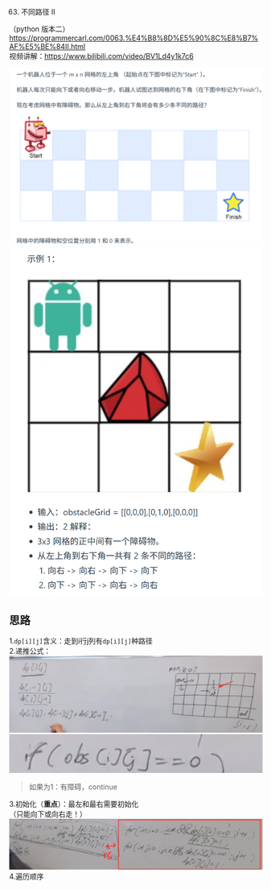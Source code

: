  63. 不同路径 II 

（python 版本二）https://programmercarl.com/0063.%E4%B8%8D%E5%90%8C%E8%B7%AF%E5%BE%84II.html  
视频讲解：https://www.bilibili.com/video/BV1Ld4y1k7c6                  

![img_6.png](img_6.png)![img_7.png](img_7.png)

## 思路
1.`dp[i][j]`含义：走到i行j列有`dp[i][j]`种路径  
2.递推公式：
 ![img_2.png](img_2.png)
![img_4.png](img_4.png)
>如果为1：有障碍，continue

3.初始化（**重点**）：最左和最右需要初始化  
（只能向下或向右走！）  
 ![img_5.png](img_5.png)  
4.遍历顺序  


